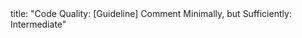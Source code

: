 <frontmatter>
title: "Code Quality: [Guideline] Comment Minimally, but Sufficiently: Intermediate"
</frontmatter>

<include src="navbar.md" boilerplate />

<include src="container-inPage-asFlat.md" boilerplate />